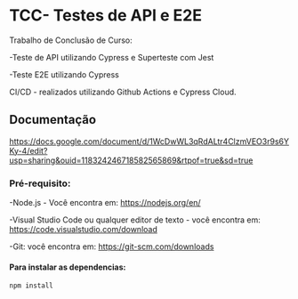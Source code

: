 # TCC- Testes de API e E2E

Trabalho de Conclusão de Curso: 

-Teste de API utilizando Cypress e Superteste com Jest

-Teste E2E utilizando Cypress

CI/CD - realizados utilizando Github Actions e Cypress Cloud.

## Documentação 

https://docs.google.com/document/d/1WcDwWL3qRdALtr4ClzmVEO3r9s6YKy-4/edit?usp=sharing&ouid=118324246718582565869&rtpof=true&sd=true

### Pré-requisito:

-Node.js - Você encontra em: https://nodejs.org/en/

-Visual Studio Code ou qualquer editor de texto - você encontra em: https://code.visualstudio.com/download

-Git: você encontra em: https://git-scm.com/downloads

#### Para instalar as dependencias:
```
npm install 
```
